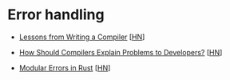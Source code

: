 # Error handling

- [Lessons from Writing a Compiler](https://borretti.me/article/lessons-writing-compiler#err)
  [[HN](https://news.ycombinator.com/item?id=32100880)]

- [How Should Compilers Explain Problems to Developers?](https://static.barik.net/barik/publications/fse2018/barik_fse18.pdf)
  [[HN](https://news.ycombinator.com/item?id=35319824)]

- [Modular Errors in Rust](https://sabrinajewson.org/blog/errors)
  [[HN](https://news.ycombinator.com/item?id=35502874)]
